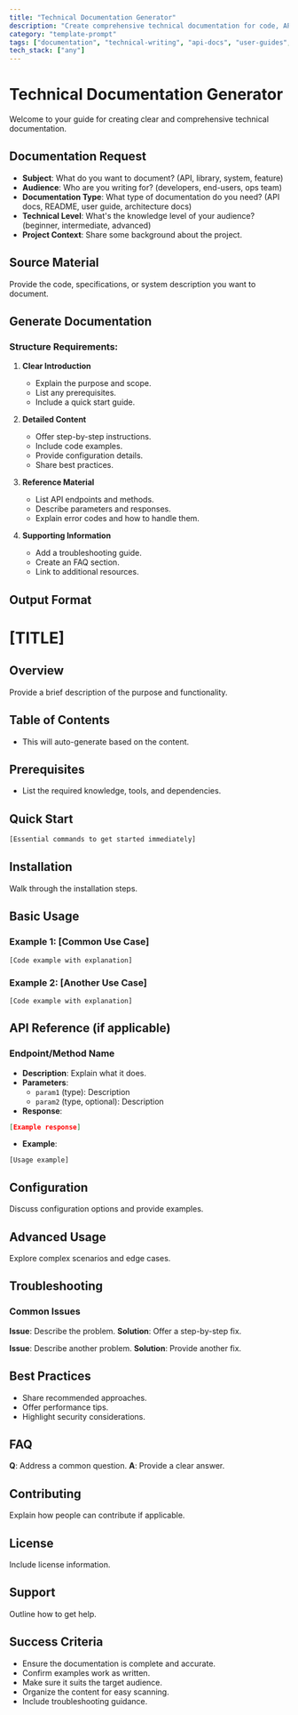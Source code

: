 ```yaml
---
title: "Technical Documentation Generator"
description: "Create comprehensive technical documentation for code, APIs, and systems"
category: "template-prompt"
tags: ["documentation", "technical-writing", "api-docs", "user-guides", "readme"]
tech_stack: ["any"]
---
```


# Technical Documentation Generator

Welcome to your guide for creating clear and comprehensive technical documentation.

## Documentation Request
- **Subject**: What do you want to document? (API, library, system, feature)
- **Audience**: Who are you writing for? (developers, end-users, ops team)
- **Documentation Type**: What type of documentation do you need? (API docs, README, user guide, architecture docs)
- **Technical Level**: What's the knowledge level of your audience? (beginner, intermediate, advanced)
- **Project Context**: Share some background about the project.

## Source Material
Provide the code, specifications, or system description you want to document.

## Generate Documentation

### Structure Requirements:
1. **Clear Introduction**
   - Explain the purpose and scope.
   - List any prerequisites.
   - Include a quick start guide.

2. **Detailed Content**
   - Offer step-by-step instructions.
   - Include code examples.
   - Provide configuration details.
   - Share best practices.

3. **Reference Material**
   - List API endpoints and methods.
   - Describe parameters and responses.
   - Explain error codes and how to handle them.

4. **Supporting Information**
   - Add a troubleshooting guide.
   - Create an FAQ section.
   - Link to additional resources.

## Output Format

# [TITLE]

## Overview
Provide a brief description of the purpose and functionality.

## Table of Contents
- This will auto-generate based on the content.

## Prerequisites
- List the required knowledge, tools, and dependencies.

## Quick Start
```bash
[Essential commands to get started immediately]
```

## Installation
Walk through the installation steps.

## Basic Usage
### Example 1: [Common Use Case]
```[language]
[Code example with explanation]
```

### Example 2: [Another Use Case]
```[language]
[Code example with explanation]
```

## API Reference (if applicable)
### Endpoint/Method Name
- **Description**: Explain what it does.
- **Parameters**: 
  - `param1` (type): Description
  - `param2` (type, optional): Description
- **Response**: 
```json
[Example response]
```
- **Example**:
```[language]
[Usage example]
```

## Configuration
Discuss configuration options and provide examples.

## Advanced Usage
Explore complex scenarios and edge cases.

## Troubleshooting
### Common Issues
**Issue**: Describe the problem.
**Solution**: Offer a step-by-step fix.

**Issue**: Describe another problem.
**Solution**: Provide another fix.

## Best Practices
- Share recommended approaches.
- Offer performance tips.
- Highlight security considerations.

## FAQ
**Q**: Address a common question.
**A**: Provide a clear answer.

## Contributing
Explain how people can contribute if applicable.

## License
Include license information.

## Support
Outline how to get help.

## Success Criteria
- Ensure the documentation is complete and accurate.
- Confirm examples work as written.
- Make sure it suits the target audience.
- Organize the content for easy scanning.
- Include troubleshooting guidance.